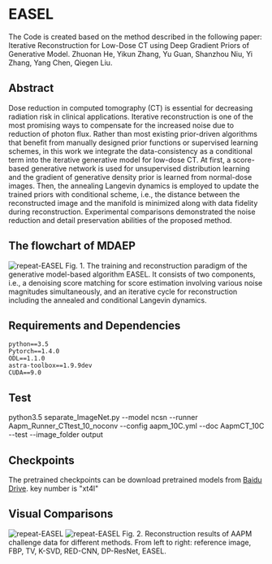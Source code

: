 # EASEL
The Code is created based on the method described in the following paper: Iterative Reconstruction for Low-Dose CT using Deep Gradient Priors of Generative Model. Zhuonan He, Yikun Zhang, Yu Guan, Shanzhou Niu, Yi Zhang,  Yang Chen, Qiegen Liu.


## Abstract
Dose reduction in computed tomography (CT) is essential for decreasing radiation risk in clinical applications. Iterative reconstruction is one of the most promising ways to compensate for the increased noise due to reduction of photon flux. Rather than most existing prior-driven algorithms that benefit from manually designed prior functions or supervised learning schemes, in this work we integrate the data-consistency as a conditional term into the iterative generative model for low-dose CT. At first, a score-based generative network is used for unsupervised distribution learning and the gradient of generative density prior is learned from normal-dose images. Then, the annealing Langevin dynamics is employed to update the trained priors with conditional scheme, i.e., the distance between the reconstructed image and the manifold is minimized along with data fidelity during reconstruction. Experimental comparisons demonstrated the noise reduction and detail preservation abilities of the proposed method. 

## The flowchart of MDAEP

![repeat-EASEL](https://github.com/yqx7150/EASEL/blob/master/EASEL/Figs/fig.png)
Fig. 1. The training and reconstruction paradigm of the generative model-based algorithm EASEL. It consists of two components, i.e., a denoising score matching for score estimation involving various noise magnitudes simultaneously, and an iterative cycle for reconstruction including the annealed and conditional Langevin dynamics.

## Requirements and Dependencies
    python==3.5
    Pytorch==1.4.0
    ODL==1.1.0
    astra-toolbox==1.9.9dev
    CUDA==9.0
    
## Test
python3.5 separate_ImageNet.py --model ncsn --runner Aapm_Runner_CTtest_10_noconv --config aapm_10C.yml --doc AapmCT_10C --test --image_folder output

## Checkpoints
The pretrained checkpoints can be download pretrained models from [Baidu Drive](https://pan.baidu.com/s/1hV-_RsZi0ii7Uh_ADBEj1Q ). 
key number is "xt4l" 

## Visual Comparisons
![repeat-EASEL](https://github.com/yqx7150/EASEL/blob/master/EASEL/Figs/ret.png)
![repeat-EASEL](https://github.com/yqx7150/EASEL/blob/master/EASEL/Figs/zoom_ret.png)
Fig. 2. Reconstruction results of AAPM challenge data for different methods. From left to right: reference image, FBP, TV, K-SVD, RED-CNN, DP-ResNet,  EASEL.
